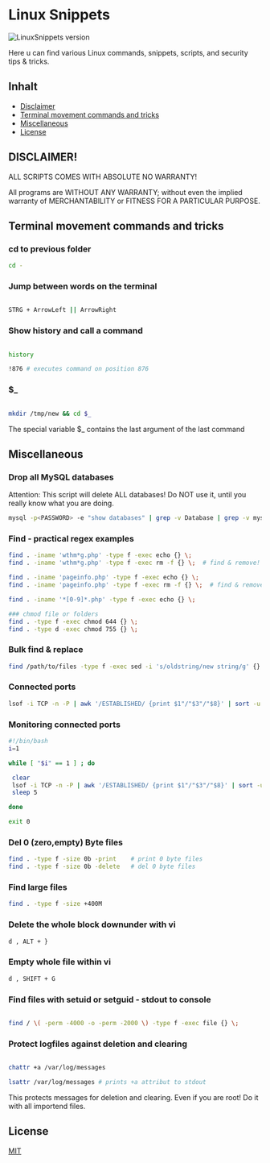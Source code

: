 # Linux Snippets

![LinuxSnippets version](https://img.shields.io/badge/version-v1.0.4-green.svg)


Here u can find various Linux commands, snippets, scripts, and security tips & tricks.

## Inhalt

- [Disclaimer](#Disclaimer)
- [Terminal movement commands and tricks](#terminal-movement-commands-and-tricks)
- [Miscellaneous](#miscellaneous)
- [License](#license)

## DISCLAIMER!
ALL SCRIPTS COMES WITH ABSOLUTE NO WARRANTY!

All programs are WITHOUT ANY WARRANTY; without even the implied warranty of
MERCHANTABILITY or FITNESS FOR A PARTICULAR PURPOSE.


## Terminal movement commands and tricks


### cd to previous folder

```bash
cd -
```

### Jump between words on the terminal

```bash

STRG + ArrowLeft || ArrowRight

```


### Show history and call a command

```bash

history

!876 # executes command on position 876

```

### $_

```bash

mkdir /tmp/new && cd $_

```

The special variable $_ contains the last argument of the last command


## Miscellaneous

### Drop all MySQL databases

Attention: This script will delete ALL databases! Do NOT use it, until you really know what you are doing.

```bash
mysql -p<PASSWORD> -e "show databases" | grep -v Database | grep -v mysql | grep -v information_schema | grep -v performance_schema | grep -v sys | gawk '{print "drop database " $1 ";select sleep(0.1);"}' | mysql -p<PASSWORD>
```



### Find - practical regex examples

```bash
find . -iname 'wthm*g.php' -type f -exec echo {} \;
find . -iname 'wthm*g.php' -type f -exec rm -f {} \;  # find & remove!

find . -iname 'pageinfo.php' -type f -exec echo {} \;
find . -iname 'pageinfo.php' -type f -exec rm -f {} \;  # find & remove!

find . -iname '*[0-9]*.php' -type f -exec echo {} \;

### chmod file or folders
find . -type f -exec chmod 644 {} \;
find . -type d -exec chmod 755 {} \;
```

### Bulk find & replace

```bash
find /path/to/files -type f -exec sed -i 's/oldstring/new string/g' {} \;
```


### Connected ports

```bash
lsof -i TCP -n -P | awk '/ESTABLISHED/ {print $1"/"$3"/"$8}' | sort -u
```

### Monitoring connected ports

```bash
#!/bin/bash
i=1

while [ "$i" == 1 ] ; do

 clear
 lsof -i TCP -n -P | awk '/ESTABLISHED/ {print $1"/"$3"/"$8}' | sort -u
 sleep 5

done

exit 0
```



### Del 0 (zero,empty) Byte files

```bash
find . -type f -size 0b -print    # print 0 byte files
find . -type f -size 0b -delete   # del 0 byte files
```

### Find large files

```bash
find . -type f -size +400M
```

### Delete the whole block downunder with vi

```bash
d , ALT + }
```

### Empty whole file within vi

```bash
d , SHIFT + G
```


### Find files with setuid or setguid - stdout to console

```bash

find / \( -perm -4000 -o -perm -2000 \) -type f -exec file {} \;

```

### Protect logfiles against deletion and clearing

```bash

chattr +a /var/log/messages

lsattr /var/log/messages # prints +a attribut to stdout


```

This protects messages for deletion and clearing. Even if you are root!
Do it with all importend files.


## License
[MIT](https://choosealicense.com/licenses/mit/)